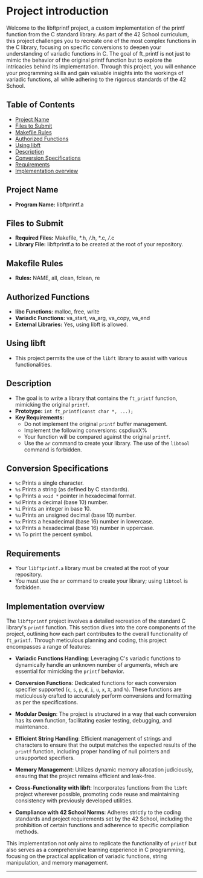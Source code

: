 

# Project introduction

Welcome to the libftprintf project, a custom implementation of the printf function from the C standard library. As part of the 42 School curriculum, this project challenges you to recreate one of the most complex functions in the C library, focusing on specific conversions to deepen your understanding of variadic functions in C. The goal of ft_printf is not just to mimic the behavior of the original printf function but to explore the intricacies behind its implementation. Through this project, you will enhance your programming skills and gain valuable insights into the workings of variadic functions, all while adhering to the rigorous standards of the 42 School.


## Table of Contents

- [Project Name](#project-name)
- [Files to Submit](#files-to-submit)
- [Makefile Rules](#makefile-rules)
- [Authorized Functions](#authorized-functions)
- [Using libft](#using-libft)
- [Description](#description)
- [Conversion Specifications](#conversion-specifications)
- [Requirements](#requirements)
- [Implementation overview](#Implementation-overview)

## Project Name

- **Program Name:** libftprintf.a

## Files to Submit

- **Required Files:** Makefile, *.h, */*.h, *.c, */*.c
- **Library File:** libftprintf.a to be created at the root of your repository.

## Makefile Rules

- **Rules:** NAME, all, clean, fclean, re

## Authorized Functions

- **libc Functions:** malloc, free, write
- **Variadic Functions:** va_start, va_arg, va_copy, va_end
- **External Libraries:** Yes, using libft is allowed.

## Using libft

- This project permits the use of the `libft` library to assist with various functionalities.

## Description

- The goal is to write a library that contains the `ft_printf` function, mimicking the original `printf`.
- **Prototype:** `int ft_printf(const char *, ...);`
- **Key Requirements:**
  - Do not implement the original `printf` buffer management.
  - Implement the following conversions: cspdiuxX%
  - Your function will be compared against the original `printf`.
  - Use the `ar` command to create your library. The use of the `libtool` command is forbidden.

## Conversion Specifications

- `%c` Prints a single character.
- `%s` Prints a string (as defined by C standards).
- `%p` Prints a `void *` pointer in hexadecimal format.
- `%d` Prints a decimal (base 10) number.
- `%i` Prints an integer in base 10.
- `%u` Prints an unsigned decimal (base 10) number.
- `%x` Prints a hexadecimal (base 16) number in lowercase.
- `%X` Prints a hexadecimal (base 16) number in uppercase.
- `%%` To print the percent symbol.

## Requirements

- Your `libftprintf.a` library must be created at the root of your repository.
- You must use the `ar` command to create your library; using `libtool` is forbidden.


## Implementation overview

The `libftprintf` project involves a detailed recreation of the standard C library's `printf` function. This section dives into the core components of the project, outlining how each part contributes to the overall functionality of `ft_printf`. Through meticulous planning and coding, this project encompasses a range of features:

- **Variadic Functions Handling**: Leveraging C's variadic functions to dynamically handle an unknown number of arguments, which are essential for mimicking the `printf` behavior.

- **Conversion Functions**: Dedicated functions for each conversion specifier supported (`c`, `s`, `p`, `d`, `i`, `u`, `x`, `X`, and `%`). These functions are meticulously crafted to accurately perform conversions and formatting as per the specifications.

- **Modular Design**: The project is structured in a way that each conversion has its own function, facilitating easier testing, debugging, and maintenance.

- **Efficient String Handling**: Efficient management of strings and characters to ensure that the output matches the expected results of the `printf` function, including proper handling of null pointers and unsupported specifiers.

- **Memory Management**: Utilizes dynamic memory allocation judiciously, ensuring that the project remains efficient and leak-free.

- **Cross-Functionality with libft**: Incorporates functions from the `libft` project wherever possible, promoting code reuse and maintaining consistency with previously developed utilities.

- **Compliance with 42 School Norms**: Adheres strictly to the coding standards and project requirements set by the 42 School, including the prohibition of certain functions and adherence to specific compilation methods.

This implementation not only aims to replicate the functionality of `printf` but also serves as a comprehensive learning experience in C programming, focusing on the practical application of variadic functions, string manipulation, and memory management.

---

